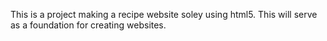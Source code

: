 This is a project making a recipe website soley using html5. This will serve as a foundation for creating websites.